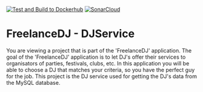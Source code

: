 [![Test and Build to Dockerhub](https://github.com/SteijnPloegmakers/FreelanceDJ-DjService/actions/workflows/dotnet.yml/badge.svg)](https://github.com/SteijnPloegmakers/FreelanceDJ-DjService/actions/workflows/dotnet.yml)
[![SonarCloud](https://github.com/SteijnPloegmakers/FreelanceDJ-DjService/actions/workflows/main.yml/badge.svg)](https://github.com/SteijnPloegmakers/FreelanceDJ-DjService/actions/workflows/main.yml)

# FreelanceDJ - DJService

You are viewing a project that is part of the 'FreelanceDJ' application. The goal of the 'FreelanceDJ' application is to let DJ's offer their services to organisators of parties, festivals, clubs, etc. In this application you will be able to choose a DJ that matches your criteria, so you have the perfect guy for the job. This project is the DJ service used for getting the DJ's data from the MySQL database.

